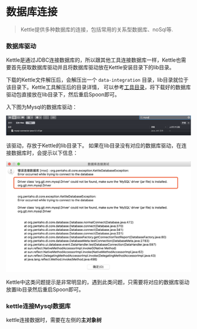 # 数据库连接

> Kettle提供多种数据库的连接，包括常用的关系型数据库、noSql等.

### 数据库驱动
Kettle是通过JDBC连接数据库的，所以跟其他工具连接数据库一样，Kettle也需要首先获取数据库驱动并且将数据库驱动放在Kettle安装目录下的lib目录。

下载的Kettle文件解压后，会解压出一个 ```data-integration``` 目录，lib目录就位于该目录下。Kettle工具解压后的目录详情，
可以参考[工具目录](/quickstart?id=工具目录)，将下载好的数据库驱动包直接放在lib目录下，然后重启Spoon即可。

入下图为Mysql的数据库驱动：

![mysql驱动](../image/mysql-dr.png)

该驱动，存放于Kettle的lib目录下。
如果在lib目录没有对应的数据库驱动，在连接数据库时，会提示以下信息：

![mysql驱动未找到](../image/mysql-dr-notfound.png)

Kettle中这类问题提示是非常明显的，遇到此类问题，只需要将对应的数据库驱动放置lib目录然后重启Spoon即可。


### kettle连接Mysql数据库

kettle连接数据时，需要在左侧的**主对象树**

